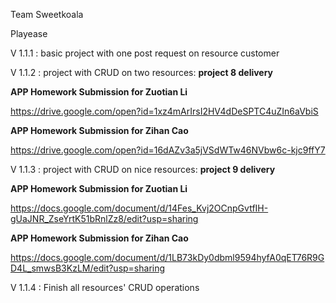 Team Sweetkoala

Playease

V 1.1.1 : basic project with one post request on resource customer

V 1.1.2 : project with CRUD on two resources: **project 8 delivery**

**APP Homework Submission for Zuotian Li**

https://drive.google.com/open?id=1xz4mArIrsI2HV4dDeSPTC4uZIn6aVbiS

**APP Homework Submission for Zihan Cao**

https://drive.google.com/open?id=16dAZv3a5jVSdWTw46NVbw6c-kjc9ffY7



V 1.1.3 : project with CRUD on nice resources: **project 9 delivery**

**APP Homework Submission for Zuotian Li**

https://docs.google.com/document/d/14Fes_Kvj2OCnpGvtfIH-gUaJNR_ZseYrtK51bRnlZz8/edit?usp=sharing

**APP Homework Submission for Zihan Cao**

https://docs.google.com/document/d/1LB73kDy0dbml9594hyfA0qET76R9GD4L_smwsB3KzLM/edit?usp=sharing



V 1.1.4 : Finish all resources' CRUD operations